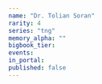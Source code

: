 ```yaml
---
name: "Dr. Tolian Soran"
rarity: 4
series: "tng"
memory_alpha: ""
bigbook_tier:
events:
in_portal:
published: false
---
```

